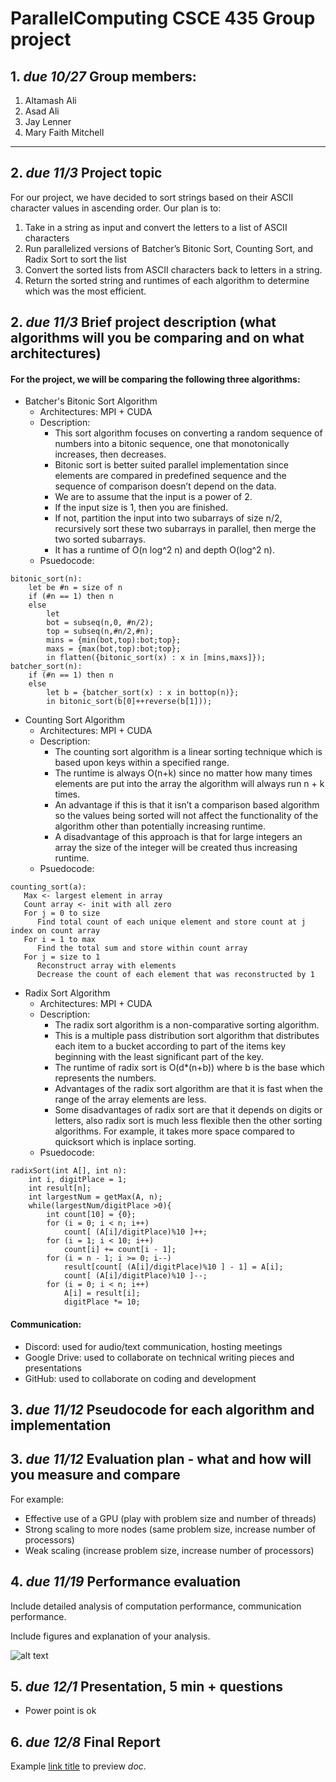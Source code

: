 # ParallelComputing CSCE 435 Group project

## 1. _due 10/27_ Group members:
1. Altamash Ali
2. Asad Ali
3. Jay Lenner
4. Mary Faith Mitchell

---

## 2. _due 11/3_ Project topic 

For our project, we have decided to sort strings based on their ASCII character values in ascending order. Our plan is to:

1. Take in a string as input and convert the letters to a list of ASCII characters
2. Run parallelized versions of Batcher’s Bitonic Sort, Counting Sort, and Radix Sort to sort the list 
3. Convert the sorted lists from ASCII characters back to letters in a string.
4. Return the sorted string and runtimes of each algorithm to determine which was the most efficient.

## 2. _due 11/3_ Brief project description (what algorithms will you be comparing and on what architectures)

#### For the project, we will be comparing the following three algorithms:
- Batcher's Bitonic Sort Algorithm
  - Architectures: MPI + CUDA
  - Description:
	- This sort algorithm focuses on converting a random sequence of numbers into a bitonic sequence, one that monotonically increases, then decreases. 
	- Bitonic sort is better suited parallel implementation since elements are compared in predefined sequence and the sequence of comparison doesn’t depend on the data. 
	- We are to assume that the input is a power of 2. 
	- If the input size is 1, then you are finished. 
	- If not, partition the input into two subarrays of size n/2, recursively sort these two subarrays in parallel, then merge the two sorted subarrays.
	- It has a runtime of O(n log^2 n) and depth O(log^2 n).
  - Psuedocode:
```
bitonic_sort(n):
	let be #n = size of n
	if (#n == 1) then n
	else
	    let
		bot = subseq(n,0, #n/2);
		top = subseq(n,#n/2,#n);
		mins = {min(bot,top):bot;top};
		maxs = {max(bot,top):bot;top};
	    in flatten({bitonic_sort(x) : x in [mins,maxs]});
batcher_sort(n):
	if (#n == 1) then n
	else
	    let b = {batcher_sort(x) : x in bottop(n)};
	    in bitonic_sort(b[0]++reverse(b[1]));
```
- Counting Sort Algorithm
  - Architectures: MPI + CUDA
  - Description: 
	- The counting sort algorithm is a linear sorting technique which is based upon keys within a specified range.
	- The runtime is always O(n+k) since no matter how many times elements are put into the array the algorithm will always run n + k times.
	- An advantage if this is that it isn’t a comparison based algorithm so the values being sorted will not affect the functionality of the algorithm other than potentially increasing runtime.
	- A disadvantage of this approach is that for large integers an array the size of the integer will be created thus increasing runtime.
  - Psuedocode:
```
counting_sort(a):
   Max <- largest element in array
   Count array <- init with all zero
   For j = 0 to size
      Find total count of each unique element and store count at j index on count array
   For i = 1 to max
      Find the total sum and store within count array
   For j = size to 1
      Reconstruct array with elements
      Decrease the count of each element that was reconstructed by 1
```
- Radix Sort Algorithm
  - Architectures: MPI + CUDA
  - Description:
	- The radix sort algorithm is a non-comparative sorting algorithm.
	- This is a multiple pass distribution sort algorithm that distributes each item to a bucket according to part of the items key beginning with the least significant part of the key.
	- The runtime of radix sort is O(d*(n+b)) where b is the base which represents the numbers. 
	- Advantages of the radix sort algorithm are that it is fast when the range of the array elements are less.
	- Some disadvantages of radix sort are that it depends on digits or letters, also radix sort is much less flexible then the other sorting algorithms. For example, it takes more space compared to quicksort which is inplace sorting.
  - Psuedocode:
```
radixSort(int A[], int n):
    int i, digitPlace = 1;
    int result[n];
    int largestNum = getMax(A, n);
    while(largestNum/digitPlace >0){
        int count[10] = {0};
        for (i = 0; i < n; i++)
            count[ (A[i]/digitPlace)%10 ]++;
        for (i = 1; i < 10; i++)
            count[i] += count[i - 1];
        for (i = n - 1; i >= 0; i--)
            result[count[ (A[i]/digitPlace)%10 ] - 1] = A[i];
            count[ (A[i]/digitPlace)%10 ]--;
        for (i = 0; i < n; i++)
            A[i] = result[i];
            digitPlace *= 10;
```

#### Communication:
* Discord: used for audio/text communication, hosting meetings
* Google Drive: used to collaborate on technical writing pieces and presentations
* GitHub: used to collaborate on coding and development  

## 3. _due 11/12_ Pseudocode for each algorithm and implementation

## 3. _due 11/12_ Evaluation plan - what and how will you measure and compare

For example:
- Effective use of a GPU (play with problem size and number of threads)
- Strong scaling to more nodes (same problem size, increase number of processors)
- Weak scaling (increase problem size, increase number of processors)

## 4. _due 11/19_ Performance evaluation

Include detailed analysis of computation performance, communication performance.

Include figures and explanation of your analysis.

![alt text](image.jpg)

## 5. _due 12/1_ Presentation, 5 min + questions

- Power point is ok

## 6. _due 12/8_ Final Report

Example [link title](https://) to preview _doc_.
